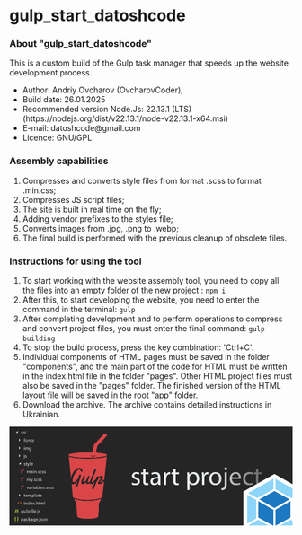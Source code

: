 # gulp_start_datoshcode

<h3> About "gulp_start_datoshcode" </h3>

<p>This is a custom build of the Gulp task manager that speeds up the website development process.</p>
<ul>
<li>Author: Andriy Ovcharov (OvcharovCoder);</li>
<li>Build date: 26.01.2025</li>
<li>Recommended version Node.Js: 22.13.1 (LTS) (https://nodejs.org/dist/v22.13.1/node-v22.13.1-x64.msi)</li>
<li>E-mail: datoshcode@gmail.com</li>
<li>Licence: GNU/GPL.</li>
</ul>

<h3> Assembly capabilities </h3>

<ol>
<li>Compresses and converts style files from format .scss to format .min.css;</li>
<li>Compresses JS script files;</li>
<li>The site is built in real time on the fly;</li>
<li>Adding vendor prefixes to the styles file;</li>
<li>Converts images from .jpg, .png to .webp;</li>
<li>The final build is performed with the previous cleanup of obsolete files.</li>
</ol>


<h3> Instructions for using the tool </h3> 
<ol>
<li>To start working with the website assembly tool, you need to copy all the files into an empty folder of the new project : 
<code>npm i</code> </li>

<li>After this, to start developing the website, you need to enter the command in the terminal:
<code>gulp</code> </li>

<li>After completing development and to perform operations to compress and convert project files, you must enter the final command:
<code>gulp building</code> </li>

<li>To stop the build process, press the key combination: 'Ctrl+C'. </li>

<li>Individual components of HTML pages must be saved in the folder "components", and the main part of the code for HTML must be written in the index.html file in the folder "pages". Other HTML project files must also be saved in the "pages" folder. The finished version of the HTML layout file will be saved in the root "app" folder. </li>

<li>Download the archive. The archive contains detailed instructions in Ukrainian.</li>
</ol>

<img src="img.png" alt="image">
